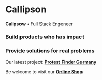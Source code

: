 # Callipson
**Calipsow** • Full Stack Engeneer
### **Build** products who has impact
### **Provide** solutions for real problems

Our latest project:
**[Protest Finder Germany](https://www.producthunt.com/products/demo-finder-germany)**

Be welcome to visit our **[Online Shop](https://callipson.com)**

